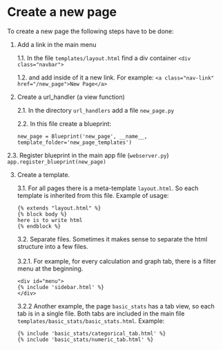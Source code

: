 # Create a new page 
To create a new page the following steps have to be done:

1. Add a link in the main menu
    
    1.1. In the file `templates/layout.html` find a div container `<div class="navbar">` 
    
    1.2. and add inside of it a new link. For example: `<a class="nav-link" href="/new_page">New Page</a>` 

2. Create a url_handler (a view function)
    
    2.1. In the directory `url_handlers` add a file `new_page.py`
    
    2.2. In this file create a blueprint: 

    ```
    new_page = Blueprint('new_page', __name__, 
    template_folder='new_page_templates')
    ```

2.3. Register blueprint in the main app file (`webserver.py`) `app.register_blueprint(new_page)`

3. Create a template. 

    3.1. For all pages there is a meta-template `layout.html`. So each template is inherited from this file. Example of usage:

    ```
    {% extends "layout.html" %}
    {% block body %}
    here is to write html
    {% endblock %}
    ```

    3.2. Separate files. Sometimes it makes sense to separate the html structure into a few files. <br> 
    <br>
    3.2.1. For example, for every calculation and graph tab, there is a filter menu at the beginning.
         
    ```
    <div id="menu">
    {% include 'sidebar.html' %}
    </div>
    ```
          
    3.2.2 Another example, the page `basic_stats` has a tab view, so each tab is in a single file. 
    Both tabs are included in the main file `templates/basic_stats/basic_stats.html`. Example:

    ```
    {% include 'basic_stats/categorical_tab.html' %}
    {% include 'basic_stats/numeric_tab.html' %}
    ```
